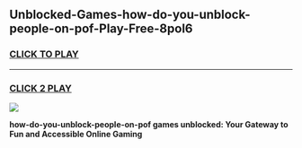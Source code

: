 
## Unblocked-Games-how-do-you-unblock-people-on-pof-Play-Free-8pol6
<h3>
<a href="https://premium76.site?title=how-do-you-unblock-people-on-pof&ref=10A">CLICK TO PLAY</a></h3>
<hr>

<h3>
<a href="https://premium76.site?title=how-do-you-unblock-people-on-pof&ref=10A">CLICK 2 PLAY</a>
  
</h3>

<a href="https://premium76.site?title=how-do-you-unblock-people-on-pof&ref=10A"><img src="https://clearcache.store/games.png"></a>


**how-do-you-unblock-people-on-pof games unblocked: Your Gateway to Fun and Accessible Online Gaming**
